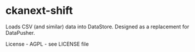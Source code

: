 ckanext-shift
=============

Loads CSV (and similar) data into DataStore. Designed as a replacement for DataPusher.

License - AGPL - see LICENSE file
